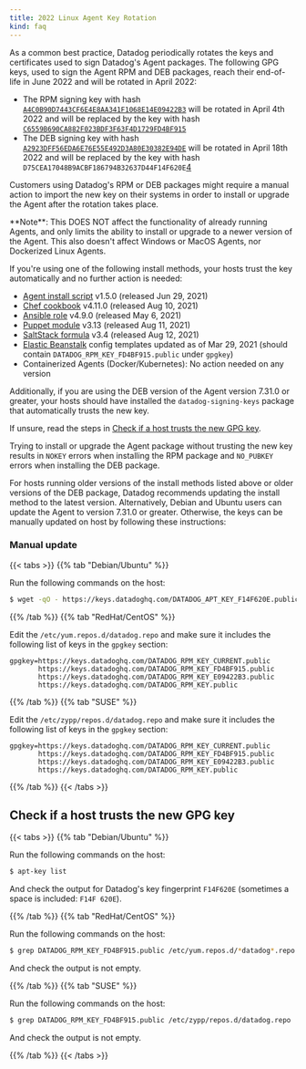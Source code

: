 ```yaml
---
title: 2022 Linux Agent Key Rotation
kind: faq
---
```


As a common best practice, Datadog periodically rotates the keys and certificates used to sign Datadog's Agent packages. The following GPG keys, used to sign the Agent RPM and DEB packages, reach their end-of-life in June 2022 and will be rotated in April 2022:

- The RPM signing key with hash [`A4C0B90D7443CF6E4E8AA341F1068E14E09422B3`][1] will be rotated in April 4th 2022 and will be replaced by the key with hash [`C6559B690CA882F023BDF3F63F4D1729FD4BF915`][2]
- The DEB signing key with hash [`A2923DFF56EDA6E76E55E492D3A80E30382E94DE`][3] will be rotated in April 18th 2022 and will be replaced by the key with hash `D75CEA17048B9ACBF186794B32637D44F14F620E`[4]

Customers using Datadog's RPM or DEB packages might require a manual action to import the new key on their systems in order to install or upgrade the Agent after the rotation takes place.

<div class="alert alert-info">
**Note**: This DOES NOT affect the functionality of already running Agents, and only limits the ability to install or upgrade to a newer version of the Agent. This also doesn't affect Windows or MacOS Agents, nor Dockerized Linux Agents.
</div>

If you're using one of the following install methods, your hosts trust the key automatically and no further action is needed:

* [Agent install script][5] v1.5.0 (released Jun 29, 2021)
* [Chef cookbook][6] v4.11.0 (released Aug 10, 2021)
* [Ansible role][7] v4.9.0 (released May 6, 2021)
* [Puppet module][8] v3.13 (released Aug 11, 2021)
* [SaltStack formula][9] v3.4 (released Aug 12, 2021)
* [Elastic Beanstalk][10] config templates updated as of Mar 29, 2021 (should contain `DATADOG_RPM_KEY_FD4BF915.public` under `gpgkey`)
* Containerized Agents (Docker/Kubernetes): No action needed on any version

Additionally, if you are using the DEB version of the Agent version 7.31.0 or greater, your hosts should have installed the `datadog-signing-keys` package that automatically trusts the new key.

If unsure, read the steps in [Check if a host trusts the new GPG key](#check-if-a-host-trusts-the-new-gpg-key).

Trying to install or upgrade the Agent package without trusting the new key results in `NOKEY` errors when installing the RPM package and `NO_PUBKEY` errors when installing the DEB package.

For hosts running older versions of the install methods listed above or older versions of the DEB package, Datadog recommends updating the install method to the latest version. Alternatively, Debian and Ubuntu users can update the Agent to version 7.31.0 or greater. Otherwise, the keys can be manually updated on host by following these instructions:

### Manual update

{{< tabs >}}
{{% tab "Debian/Ubuntu" %}}

Run the following commands on the host:

```bash
$ wget -qO - https://keys.datadoghq.com/DATADOG_APT_KEY_F14F620E.public | sudo apt-key add -
```

{{% /tab %}}
{{% tab "RedHat/CentOS" %}}

Edit the `/etc/yum.repos.d/datadog.repo` and make sure it includes the following list of keys in the `gpgkey` section:

```
gpgkey=https://keys.datadoghq.com/DATADOG_RPM_KEY_CURRENT.public
       https://keys.datadoghq.com/DATADOG_RPM_KEY_FD4BF915.public
       https://keys.datadoghq.com/DATADOG_RPM_KEY_E09422B3.public
       https://keys.datadoghq.com/DATADOG_RPM_KEY.public
```

{{% /tab %}}
{{% tab "SUSE" %}}

Edit the `/etc/zypp/repos.d/datadog.repo` and make sure it includes the following list of keys in the `gpgkey` section:

```
gpgkey=https://keys.datadoghq.com/DATADOG_RPM_KEY_CURRENT.public
       https://keys.datadoghq.com/DATADOG_RPM_KEY_FD4BF915.public
       https://keys.datadoghq.com/DATADOG_RPM_KEY_E09422B3.public
       https://keys.datadoghq.com/DATADOG_RPM_KEY.public
```

{{% /tab %}}
{{< /tabs >}}

## Check if a host trusts the new GPG key


{{< tabs >}}
{{% tab "Debian/Ubuntu" %}}

Run the following commands on the host:

```bash
$ apt-key list
```

And check the output for Datadog's key fingerprint `F14F620E` (sometimes a space is included: `F14F 620E`).

{{% /tab %}}
{{% tab "RedHat/CentOS" %}}

Run the following commands on the host:

```bash
$ grep DATADOG_RPM_KEY_FD4BF915.public /etc/yum.repos.d/*datadog*.repo
```

And check the output is not empty.

{{% /tab %}}
{{% tab "SUSE" %}}

Run the following commands on the host:

```bash
$ grep DATADOG_RPM_KEY_FD4BF915.public /etc/zypp/repos.d/datadog.repo
```

And check the output is not empty.

{{% /tab %}}
{{< /tabs >}}


[1]: https://keys.datadoghq.com/DATADOG_RPM_KEY_E09422B3.public
[2]: https://keys.datadoghq.com/DATADOG_RPM_KEY_FD4BF915.public
[3]: https://keys.datadoghq.com/DATADOG_APT_KEY_382E94DE.public
[4]: https://keys.datadoghq.com/DATADOG_APT_KEY_F14F620E.public
[5]: https://app.datadoghq.com/account/settings#agent
[6]: https://github.com/DataDog/chef-datadog
[7]: https://github.com/DataDog/ansible-datadog
[8]: https://github.com/DataDog/puppet-datadog-agent
[9]: https://github.com/DataDog/datadog-formula
[10]: https://docs.datadoghq.com/integrations/amazon_elasticbeanstalk
